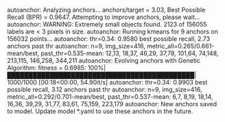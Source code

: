 autoanchor: Analyzing anchors... anchors/target = 3.03, Best Possible Recall (BPR) = 0.9647. Attempting to improve anchors, please wait...
autoanchor: WARNING: Extremely small objects found. 2123 of 156055 labels are < 3 pixels in size.
autoanchor: Running kmeans for 9 anchors on 156032 points...
autoanchor: thr=0.34: 0.9580 best possible recall, 2.73 anchors past thr
autoanchor: n=9, img_size=416, metric_all=0.265/0.661-mean/best, past_thr=0.535-mean: 12,13,  18,37,  46,29,  37,78,  101,64,  74,148,  213,115,  146,258,  344,211
autoanchor: Evolving anchors with Genetic Algorithm: fitness = 0.6985: 100%|████████████████████████████████████████████| 1000/1000 [00:18<00:00, 54.90it/s]
autoanchor: thr=0.34: 0.9903 best possible recall, 3.12 anchors past thr
autoanchor: n=9, img_size=416, metric_all=0.292/0.701-mean/best, past_thr=0.537-mean: 6,7,  8,19,  18,14,  16,36,  39,29,  31,77,  83,61,  75,159,  223,179
autoanchor: New anchors saved to model. Update model *.yaml to use these anchors in the future.

